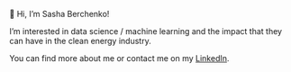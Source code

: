 👋 Hi, I’m Sasha Berchenko!

I’m interested in data science / machine learning and the impact that they can have in the clean energy industry.

You can find more about me or contact me on my [LinkedIn](linkedin.com/in/sasha-berchenko-005773137/).
